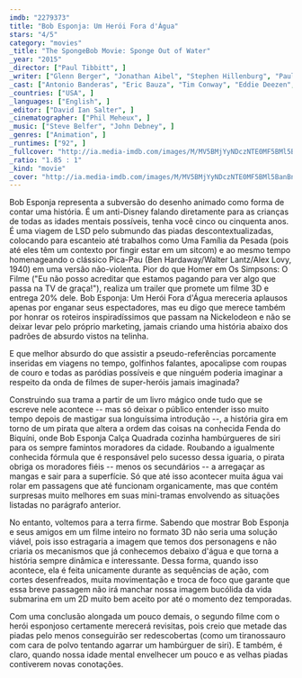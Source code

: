 ```yaml
---
imdb: "2279373"
title: "Bob Esponja: Um Herói Fora d'Água"
stars: "4/5"
category: "movies"
_title: "The SpongeBob Movie: Sponge Out of Water"
_year: "2015"
_director: ["Paul Tibbitt", ]
_writer: ["Glenn Berger", "Jonathan Aibel", "Stephen Hillenburg", "Paul Tibbitt", "Stephen Hillenburg", ]
_cast: ["Antonio Banderas", "Eric Bauza", "Tim Conway", "Eddie Deezen", "Rob Paulsen", "Kevin Michael Richardson", "April Stewart", "Cree Summer", "Billy West", ]
_countries: ["USA", ]
_languages: ["English", ]
_editor: ["David Ian Salter", ]
_cinematographer: ["Phil Meheux", ]
_music: ["Steve Belfer", "John Debney", ]
_genres: ["Animation", ]
_runtimes: ["92", ]
_fullcover: "http://ia.media-imdb.com/images/M/MV5BMjYyNDczNTE0MF5BMl5BanBnXkFtZTgwNjkzNDYxMzE@.jpg"
_ratio: "1.85 : 1"
_kind: "movie"
_cover: "http://ia.media-imdb.com/images/M/MV5BMjYyNDczNTE0MF5BMl5BanBnXkFtZTgwNjkzNDYxMzE@._V1._SX90_SY140_.jpg"
---
```

Bob Esponja representa a subversão do desenho animado como forma de contar uma história. É um anti-Disney falando diretamente para as crianças de todas as idades mentais possíveis, tenha você cinco ou cinquenta anos. É uma viagem de LSD pelo submundo das piadas descontextualizadas, colocando para escanteio até trabalhos como Uma Família da Pesada (pois até eles têm um contexto por fingir estar em um sitcom) e ao mesmo tempo homenageando o clássico Pica-Pau (Ben Hardaway/Walter Lantz/Alex Lovy, 1940) em uma versão não-violenta. Pior do que Homer em Os Simpsons: O Filme ("Eu não posso acreditar que estamos pagando para ver algo que passa na TV de graça!"), realiza um trailer que promete um filme 3D e entrega 20% dele. Bob Esponja: Um Herói Fora d'Água mereceria aplausos apenas por enganar seus espectadores, mas eu digo que merece também por honrar os roteiros inspiradíssimos que passam na Nickelodeon e não se deixar levar pelo próprio marketing, jamais criando uma história abaixo dos padrões de absurdo vistos na telinha.

E que melhor absurdo do que assistir a pseudo-referências porcamente inseridas em viagens no tempo, golfinhos falantes, apocalipse com roupas de couro e todas as paródias possíveis e que ninguém poderia imaginar a respeito da onda de filmes de super-heróis jamais imaginada?

Construindo sua trama a partir de um livro mágico onde tudo que se escreve nele acontece -- mas só deixar o público entender isso muito tempo depois de mastigar sua longuíssima introdução --, a história gira em torno de um pirata que altera a ordem das coisas na conhecida Fenda do Biquíni, onde Bob Esponja Calça Quadrada cozinha hambúrgueres de siri para os sempre famintos moradores da cidade. Roubando a igualmente conhecida fórmula que é responsável pelo sucesso dessa iguaria, o pirata obriga os moradores fiéis -- menos os secundários -- a arregaçar as mangas e sair para a superfície. Só que até isso acontecer muita água vai rolar em passagens que até funcionam organicamente, mas que contém surpresas muito melhores em suas mini-tramas envolvendo as situações listadas no parágrafo anterior.

No entanto, voltemos para a terra firme. Sabendo que mostrar Bob Esponja e seus amigos em um filme inteiro no formato 3D não seria uma solução viável, pois isso estragaria a imagem que temos dos personagens e não criaria os mecanismos que já conhecemos debaixo d'água e que torna a história sempre dinâmica e interessante. Dessa forma, quando isso acontece, ela é feita unicamente durante as sequências de ação, com cortes desenfreados, muita movimentação e troca de foco que garante que essa breve passagem não irá manchar nossa imagem bucólida da vida submarina em um 2D muito bem aceito por até o momento dez temporadas.

Com uma conclusão alongada um pouco demais, o segundo filme com o herói esponjoso certamente merecerá revisitas, pois creio que metade das piadas pelo menos conseguirão ser redescobertas (como um tiranossauro com cara de polvo tentando agarrar um hambúrguer de siri). E também, é claro, quando nossa idade mental envelhecer um pouco e as velhas piadas contiverem novas conotações.
